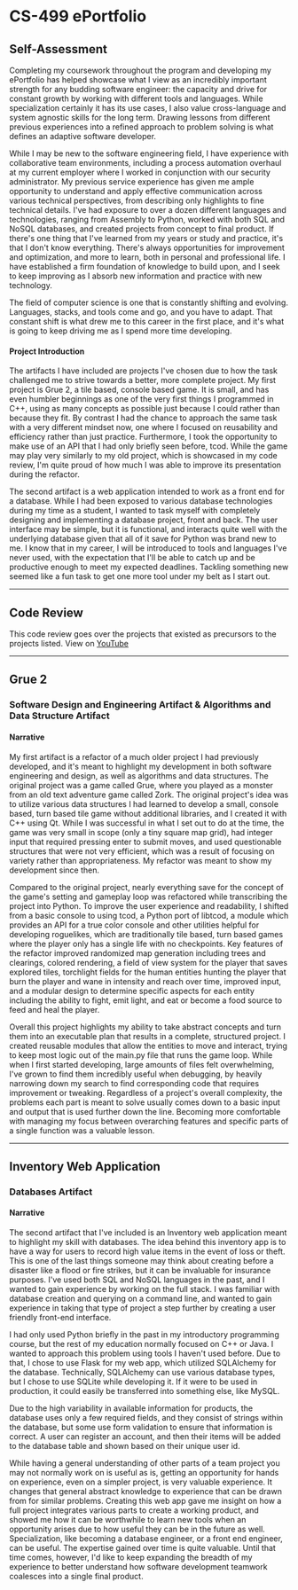 # CS-499 ePortfolio
## Self-Assessment
  Completing my coursework throughout the program and developing my ePortfolio has helped showcase what I view as an incredibly important strength for any budding software engineer: the capacity and drive for constant growth by working with different tools and languages. While specialization certainly it has its use cases, I also value cross-language and system agnostic skills for the long term. Drawing lessons from different previous experiences into a refined approach to problem solving is what defines an adaptive software developer.
  
  While I may be new to the software engineering field, I have experience with collaborative team environments, including a process automation overhaul at my current employer where I worked in conjunction with our security administrator. My previous service experience has given me ample opportunity to understand and apply effective communication across various technical perspectives, from describing only highlights to fine technical details. I've had exposure to over a dozen different languages and technologies, ranging from Assembly to Python, worked with both SQL and NoSQL databases, and created projects from concept to final product.
If there's one thing that I've learned from my years or study and practice, it's that I don't know everything. There's always opportunities for improvement and optimization, and more to learn, both in personal and professional life. I have established a firm foundation of knowledge to build upon, and I seek to keep improving as I absorb new information and practice with new technology.

The field of computer science is one that is constantly shifting and evolving. Languages, stacks, and tools come and go, and you have to adapt. That constant shift is what drew me to this career in the first place, and it's what is going to keep driving me as I spend more time developing.
#### Project Introduction
  The artifacts I have included are projects I've chosen due to how the task challenged me to strive towards a better, more complete project. My first project is Grue 2, a tile based, console based game. It is small, and has even humbler beginnings as one of the very first things I programmed in C++, using as many concepts as possible just because I could rather than because they fit. By contrast I had the chance to approach the same task with a very different mindset now, one where I focused on reusability and efficiency rather than just practice. Furthermore, I took the opportunity to make use of an API that I had only briefly seen before, tcod. While the game may play very similarly to my old project, which is showcased in my code review, I'm quite proud of how much I was able to improve its presentation during the refactor.
  
  The second artifact is a web application intended to work as a front end for a database. While I had been exposed to various database technologies during my time as a student, I wanted to task myself with completely designing and implementing a database project, front and back. The user interface may be simple, but it is functional, and interacts quite well with the underlying database given that all of it save for Python was brand new to me. I know that in my career, I will be introduced to tools and languages I've never used, with the expectation that I'll be able to catch up and be productive enough to meet my expected deadlines. Tackling something new seemed like a fun task to get one more tool under my belt as I start out.
___
## Code Review
This code review goes over the projects that existed as precursors to the projects listed.
View on [YouTube](https://youtu.be/cF41qKw7JXk)
___
## Grue 2
### Software Design and Engineering Artifact & Algorithms and Data Structure Artifact
#### Narrative
  My first artifact is a refactor of a much older project I had previously developed, and it's meant to highlight my development in both software engineering and design, as well as algorithms and data structures. The original project was a game called Grue, where you played as a monster from an old text adventure game called Zork. The original project's idea was to utilize various data structures I had learned to develop a small, console based, turn based tile game without additional libraries, and I created it with C++ using Qt. While I was successful in what I set out to do at the time, the game was very small in scope (only a tiny square map grid), had integer input that required pressing enter to submit moves, and used questionable structures that were not very efficient, which was a result of focusing on variety rather than appropriateness. My refactor was meant to show my development since then.
  
  Compared to the original project, nearly everything save for the concept of the game's setting and gameplay loop was refactored while transcribing the project into Python. To improve the user experience and readability, I shifted from a basic console to using tcod, a Python port of libtcod, a module which provides an API for a true color console and other utilities helpful for developing roguelikes, which are traditionally tile based, turn based games where the player only has a single life with no checkpoints. Key features of the refactor improved randomized map generation including trees and clearings, colored rendering, a field of view system for the player that saves explored tiles, torchlight fields for the human entities hunting the player that burn the player and wane in intensity and reach over time, improved input, and a modular design to determine specific aspects for each entity including the ability to fight, emit light, and eat or become a food source to feed and heal the player.
  
  Overall this project highlights my ability to take abstract concepts and turn them into an executable plan that results in a complete, structured project. I created reusable modules that allow the entities to move and interact, trying to keep most logic out of the main.py file that runs the game loop. While when I first started developing, large amounts of files felt overwhelming, I've grown to find them incredibly useful when debugging, by heavily narrowing down my search to find corresponding code that requires improvement or tweaking. Regardless of a project's overall complexity, the problems each part is meant to solve usually comes down to a basic input and output that is used further down the line. Becoming more comfortable with managing my focus between overarching features and specific parts of a single function was a valuable lesson.
___
## Inventory Web Application
### Databases Artifact
#### Narrative
  The second artifact that I've included is an Inventory web application meant to highlight my skill with databases. The idea behind this inventory app is to have a way for users to record high value items in the event of loss or theft. This is one of the last things someone may think about creating before a disaster like a flood or fire strikes, but it can be invaluable for insurance purposes. I've used both SQL and NoSQL languages in the past, and I wanted to gain experience by working on the full stack. I was familiar with database creation and querying on a command line, and wanted to gain experience in taking that type of project a step further by creating a user friendly front-end interface.
  
  I had only used Python briefly in the past in my introductory programming course, but the rest of my education normally focused on C++ or Java. I wanted to approach this problem using tools I haven't used before. Due to that, I chose to use Flask for my web app, which utilized SQLAlchemy for the database. Technically, SQLAlchemy can use various database types, but I chose to use SQLite while developing it. If it were to be used in production, it could easily be transferred into something else, like MySQL.
  
  Due to the high variability in available information for products, the database uses only a few required fields, and they consist of strings within the database, but some use form validation to ensure that information is correct. A user can register an account, and then their items will be added to the database table and shown based on their unique user id.
  
  While having a general understanding of other parts of a team project you may not normally work on is useful as is, getting an opportunity for hands on experience, even on a simpler project, is very valuable experience. It changes that general abstract knowledge to experience that can be drawn from for similar problems. Creating this web app gave me insight on how a full project integrates various parts to create a working product, and showed me how it can be worthwhile to learn new tools when an opportunity arises due to how useful they can be in the future as well. Specialization, like becoming a database engineer, or a front end engineer, can be useful. The expertise gained over time is quite valuable. Until that time comes, however, I'd like to keep expanding the breadth of my experience to better understand how software development teamwork coalesces into a single final product.
